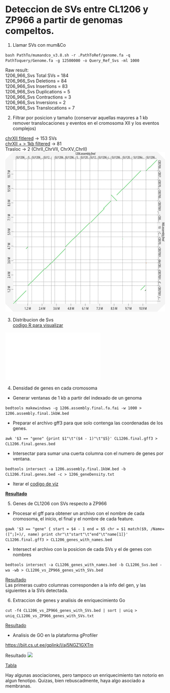 # Deteccion de SVs entre CL1206 y ZP966 a partir de genomas compeltos.

1. Llamar SVs con mum&Co 

`bash PathTo/mumandco_v3.8.sh -r .PathToRef/genome.fa -q PathToquery/Genome.fa -g 12500000 -o Query_Ref_Svs -ml 1000`  

Raw result:  
1206_966_Svs  Total SVs  =  184  
1206_966_Svs  Deletions  =  84  
1206_966_Svs  Insertions  =  83  
1206_966_Svs  Duplications  =  5  
1206_966_Svs  Contractions  =  3  
1206_966_Svs  Inversions  =  2  
1206_966_Svs  Translocations  =  7  

2. Filtrar por posicion y tamaño (conservar aquellas mayores a 1 kb remover translocaciones y eventos en el cromosoma XII y los eventos complejos)  

[chrXII fitlered](./chrXII_filtered.txt) -> 153 SVs  
[chrXII + > 1kb filtered](./chrXII_size_filtered.txt) -> 81  
Trasloc -> 2 (ChrII_ChrVII, ChrXV_ChrII)  
![](./map_966.assembly.final_to_1206.assembly.final.svg)

3. Distribucion de Svs    
[codigo R para visualizar](./kariotypeR.r)  

![](./CL1206_Svs.pdf)    

4. Densidad de genes en cada cromosoma  

* Generar ventanas de 1 kb a partir del indexado de un genoma  

`bedtools makewindows -g 1206.assembly.final.fa.fai -w 1000 > 1206.assembly.final.1kbW.bed`  

* Preparar el archivo gff3 para que solo contenga las coordenadas de los genes.  

`awk '$3 == "gene" {print $1"\t"($4 - 1)"\t"$5}' CL1206.final.gff3 > CL1206.final.genes.bed`  

* Intersectar para sumar una cuerta columna con el numero de genes por ventana.  

`bedtools intersect -a 1206.assembly.final.1kbW.bed -b CL1206.final.genes.bed -c > 1206_geneDensity.txt`  
* Iterar el [codigo de viz](./kariotypeR.r)  

[**Resultado**](./chromosome.pdf)  

5. Genes de CL1206 con SVs respecto a ZP966  

* Procesar el gff para obtener un archivo con el nombre de cada cromosoma, el inicio, el final y el nombre de cada feature.  

`gawk '$3 == "gene" { start = $4 - 1 end = $5 chr = $1 match($9, /Name=([^;]+)/, name) print chr"\t"start"\t"end"\t"name[1]}' CL1206.final.gff3 > CL1206_genes_with_names.bed`  

* Intersect el archivo con la posicion de cada SVs y el de genes con nombres  

`bedtools intersect -a CL1206_genes_with_names.bed -b CL1206_Svs.bed -wa -wb > CL1206_vs_ZP966_genes_with_SVs.bed`  

[Resultado](./CL1206_vs_ZP966_genes_with_SVs.bed)  
Las primeras cuatro columnas corresponden a la info del gen, y las siguientes a la SVs detectada.  

6. Extraccion de genes y analisis de enriquecimiento Go  

`cut -f4 CL1206_vs_ZP966_genes_with_SVs.bed | sort | uniq > uniq_CL1206_vs_ZP966_genes_with_SVs.txt`  

[Resultado](./uniq_CL1206_vs_ZP966_genes_with_SVs.txt)  

* Analisis de GO en la plataforma gProfiler  

https://biit.cs.ut.ee/gplink/l/aj5NGZ1GXTm  

Resultado
![](./gProfiler_scerevisiae_2025-05-22_10-54-47.png)  

[Tabla](./gProfiler_scerevisiae_22-5-2025_12-54-08%20p.m.__intersections.csv)  

Hay algunas asociaciones, pero tampoco un enriquecimiento tan notorio en algun fenotipo. Quizas, bien rebuscadmente, haya algo asociado a membranas.  






